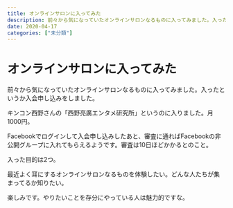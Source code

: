 ```yaml
---
title: オンラインサロンに入ってみた
description: 前々から気になっていたオンラインサロンなるものに入ってみました。入ったというか入会申し込みをしました。
date: 2020-04-17
categories: ["未分類"]
---
```


# オンラインサロンに入ってみた

前々から気になっていたオンラインサロンなるものに入ってみました。入ったというか入会申し込みをしました。

キンコン西野さんの「西野亮廣エンタメ研究所」というのに入りました。月1000円。

Facebookでログインして入会申し込みしたあと、審査に通ればFacebookの非公開グループに入れてもらえるようです。審査は10日ほどかかるとのこと。

入った目的は2つ。

最近よく耳にするオンラインサロンなるものを体験したい。どんな人たちが集まってるか知りたい。

楽しみです。やりたいことを存分にやっている人は魅力的ですな。